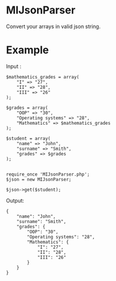 MIJsonParser
============

Convert your arrays in valid json string.

Example
============

Input :
	
	$mathematics_grades = array(
		"I" => "27",
		"II" => "28",
		"III" => "26"
	);
			
	$grades = array(
		"OOP" => "30",
		"Operating systems" => "28",
		"Mathematics" => $mathematics_grades
	);
			
	$student = array(
		"name" => "John",
		"surname" => "Smith",
		"grades" => $grades
	);
			
					
	require_once 'MIJsonParser.php';
	$json = new MIJsonParser;
			
	$json->get($student);

Output:

	{
	    "name": "John",
	    "surname": "Smith",
	    "grades": {
	        "OOP": "30",
	        "Operating systems": "28",
	        "Mathematics": {
	            "I": "27",
	            "II": "28",
	            "III": "26"
	        }
	    }
	}
